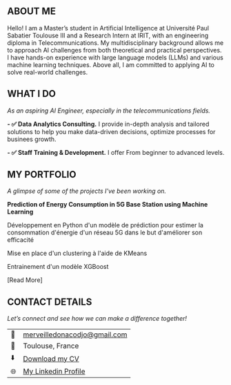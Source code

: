 <!--Section 1: Introduce your self-->
## ABOUT ME

Hello! I am a Master’s student in Artificial Intelligence at Université Paul Sabatier Toulouse III and a Research Intern at IRIT, with an engineering diploma in Telecommunications. My multidisciplinary background allows me to approach AI challenges from both theoretical and practical perspectives. I have hands-on experience with large language models (LLMs) and various machine learning techniques. Above all, I am committed to applying AI to solve real-world challenges. 


<!--Mention your top/relevant skills here - core and soft skills-->
## WHAT I DO

*As an aspiring AI Engineer, especially in the telecommunications fields.*

**- ✅ Data Analytics Consulting.**
I provide in-depth analysis and tailored solutions to help you make data-driven decisions, optimize processes for businees growth. 

**- ✅ Staff Training & Development.**
I offer From beginner to advanced levels. 


<!--Section 2: List 3-4 key projects-->
## MY PORTFOLIO 

*A glimpse of some of the projects I've been working on.*

**Prediction of Energy Consumption in 5G Base Station using Machine Learning**

Développement en Python d'un modèle de prédiction pour estimer la consommation d'énergie d'un réseau 5G dans le but d'améliorer son efficacité

Mise en place d'un clustering à l'aide de KMeans

Entrainement d'un modèle XGBoost


[Read More]


## CONTACT DETAILS

*Let’s connect and see how we can make a difference together!*
<table>
  <tbody>
    <tr>
      <td>📧</td>
      <td><a href="mailto:merveilledonacodjo@gmail.com">merveilledonacodjo@gmail.com</a></td>
    </tr>
    <tr>
      <td>📍</td>
      <td>Toulouse, France</td>
    </tr>
    <tr>
      <td>⬇️</td>
      <td><a href="">Download my CV</a></td>
    </tr>
    <tr>
      <td>🌐</td>
      <td><a href="[https://www.linkedin.com/in/merveillecodjo]">My Linkedin Profile</a></td>
    </tr>

  </tbody>
</table>

   





